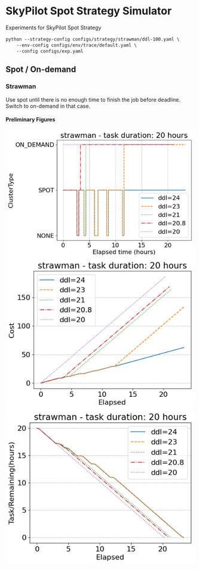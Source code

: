 # SkyPilot Spot Strategy Simulator
Experiments for SkyPilot Spot Strategy

```
python --strategy-config configs/strategy/strawman/ddl-100.yaml \
    --env-config configs/env/trace/default.yaml \
    --config configs/exp.yaml
```

## Spot / On-demand

### Strawman
Use spot until there is no enough time to finish the job before deadline. Switch to on-demand in that case.

#### Preliminary Figures
![cluster_type](figures/strawman/trace-1-cluster-type.png)
![cost](figures/strawman/trace-1-cost.png)
![duration](figures/strawman/trace-1-duration.png)
